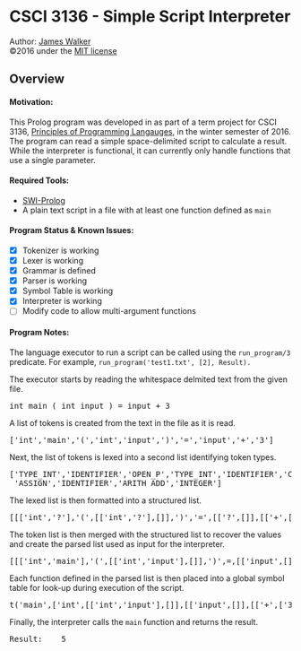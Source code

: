 # CSCI 3136 - Simple Script Interpreter
Author: [James Walker](github.com/JDSWalker/)  
©2016 under the [MIT license](www.opensource.org/licenses/mit-license.php)  

## Overview  

#### Motivation:
This Prolog program was developed in as part of a term project for CSCI 3136, [Principles of Programming Langauges](academiccalendar.dal.ca/Catalog/ViewCatalog.aspx?pageid=viewcatalog&entitytype=CID&entitycode=CSCI+3136), in the winter semester of 2016. The program can read a simple space-delimited script to calculate a result. While the interpreter is functional, it can currently only handle functions that use a single parameter.  

#### Required Tools:  
- [SWI-Prolog](http://portableapps.com/apps/development/swi-prolog_portable)  
- A plain text script in a file with at least one function defined as `main`

#### Program Status & Known Issues:  
- [x] Tokenizer is working  
- [x] Lexer is working  
- [x] Grammar is defined
- [x] Parser is working
- [x] Symbol Table is working  
- [x] Interpreter is working  
- [ ] Modify code to allow multi-argument functions

#### Program Notes:  
The language executor to run a script can be called using the `run_program/3` predicate. For example, `run_program('test1.txt', [2], Result).`  

The executor starts by reading the whitespace delmited text from the given file.  
<pre>int main ( int input ) = input + 3</pre>  

A list of tokens is created from the text in the file as it is read.  
<pre>['int','main','(','int','input',')','=','input','+','3']</pre>  

Next, the list of tokens is lexed into a second list identifying token types.  
<pre>['TYPE_INT','IDENTIFIER','OPEN_P','TYPE_INT','IDENTIFIER','CLOSE_P',  
 'ASSIGN','IDENTIFIER','ARITH_ADD','INTEGER']</pre>  

The lexed list is then formatted into a structured list.  
<pre>[[['int','?'],'(',[['int','?'],[]],')','=',[['?',[]],[['+',['integer']]]]]]</pre>  

The token list is then merged with the structured list to recover the values and create the parsed list used as input for the interpreter.  
<pre>[[['int','main'],'(',[['int','input'],[]],')',=,[['input',[]],[['+',['3']]]]]]</pre>  

Each function defined in the parsed list is then placed into a global symbol table for look-up during execution of the script.  
<pre>t('main',['int',[['int','input'],[]],[['input',[]],[['+',['3']]]]],-,t,t)</pre>  

Finally, the interpreter calls the `main` function and returns the result.
<pre>Result:    5</pre>
